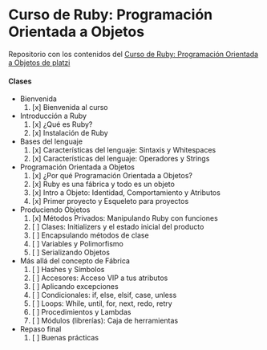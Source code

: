 # Curso de Ruby: Programación Orientada a Objetos
Repositorio con los contenidos del [Curso de Ruby: Programación Orientada a Objetos de platzi](https://platzi.com/clases/ruby-poo/)

#### Clases
* Bienvenida
    1. [x] Bienvenida al curso
* Introducción a Ruby
    1. [x] ¿Qué es Ruby?
    2. [x] Instalación de Ruby
* Bases del lenguaje
    1. [x] Características del lenguaje: Sintaxis y Whitespaces
    2. [x] Características del lenguaje: Operadores y Strings
* Programación Orientada a Objetos
    1. [x] ¿Por qué Programación Orientada a Objetos?
    2. [x] Ruby es una fábrica y todo es un objeto
    3. [x] Intro a Objeto: Identidad, Comportamiento y Atributos
    4. [x] Primer proyecto y Esqueleto para proyectos
* Produciendo Objetos
    1. [x] Métodos Privados: Manipulando Ruby con funciones
    2. [ ] Clases: Initializers y el estado inicial del producto
    3. [ ] Encapsulando métodos de clase
    4. [ ] Variables y Polimorfismo
    5. [ ] Serializando Objetos
* Más allá del concepto de Fábrica
    1. [ ] Hashes y Símbolos
    2. [ ] Accesores: Acceso VIP a tus atributos
    3. [ ] Aplicando excepciones
    4. [ ] Condicionales: if, else, elsif, case, unless
    5. [ ] Loops: While, until, for, next, redo, retry
    5. [ ] Procedimientos y Lambdas
    6. [ ] Módulos (librerías): Caja de herramientas
* Repaso final
    1. [ ] Buenas prácticas